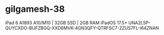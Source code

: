 # gilgamesh-38

iPad 6 A1893
A10/M10 | 32GB SSD | 2GB RAM
iPadOS 17.5+
UNA2L5P-QUYCXDO-BUFZBGQ-XXD6MVK-4GN3QFY-QTRFSC7-ZZUS7FL-I64ZNAN
